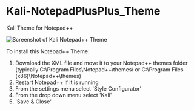 # Kali-NotepadPlusPlus_Theme
Kali Theme for Notepad++

<img src="http://2.bp.blogspot.com/-e6k2fivEwKI/VZp5bdhCjqI/AAAAAAAAcAc/faE_cRcSsI4/s1600/Kali-NotepadPlusPlus_Theme.jpg" alt="Screenshot of Kali Notepad++ Theme" />


To install this Notepad++ Theme:
1. Download the XML file and move it to your Notepad++ themes folder (typically C:\Program Files\Notepad++\themes\ or C:\Program Files (x86)\Notepad++\themes\)
2. Restart Notepad++ if it is running
3. From the settings menu select 'Style Configurator'
4. From the drop down menu select 'Kali'
5. 'Save & Close'
